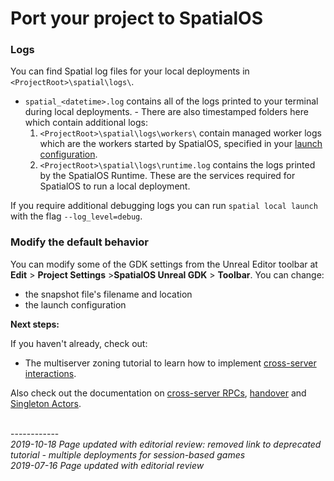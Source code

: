 

# Port your project to SpatialOS

### Logs

You can find Spatial log files for your local deployments in `<ProjectRoot>\spatial\logs\`.  

- `spatial_<datetime>.log` contains all of the logs printed to your terminal during local deployments. - There are also timestamped folders here which contain additional logs:
  1. `<ProjectRoot>\spatial\logs\workers\` contain managed worker logs which are the workers started by SpatialOS, specified in your [launch configuration]({{urlRoot}}/content/glossary#launch-configuration).
  2. `<ProjectRoot>\spatial\logs\runtime.log` contains the logs printed by the SpatialOS Runtime. These are the services required for SpatialOS to run a local deployment.  

If you require additional debugging logs you can run `spatial local launch` with the flag `--log_level=debug`.

### Modify the default behavior

You can modify some of the GDK settings from the Unreal Editor toolbar at **Edit** > **Project Settings** >**SpatialOS Unreal GDK** > **Toolbar**.
You can change:

- the snapshot file's filename and location
- the launch configuration

**Next steps:** </br>

If you haven't already, check out:
- The multiserver zoning tutorial to learn how to implement [cross-server interactions]({{urlRoot}}/content/tutorials/multiserver-shooter/tutorial-multiserver-intro).  

Also check out the documentation on [cross-server RPCs]({{urlRoot}}/content/cross-server-rpcs), [handover]({{urlRoot}}/content/actor-handover) and [Singleton Actors]({{urlRoot}}/content/singleton-actors).

<br/>------------<br/>
_2019-10-18 Page updated with editorial review: removed link to deprecated tutorial - multiple deployments for session-based games_<br/>
_2019-07-16 Page updated with editorial review_<br/>
